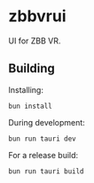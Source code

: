 # zbbvrui

UI for ZBB VR.

## Building

Installing:

```shell
bun install
```

During development:

```shell
bun run tauri dev
```

For a release build:

```shell
bun run tauri build
```